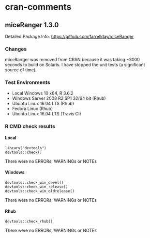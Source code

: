 cran-comments
================

## miceRanger 1.3.0
Detailed Package Info: https://github.com/farrellday/miceRanger


### Changes
miceRanger was removed from CRAN because it was taking ~3000 seconds to build on Solaris. I have stopped the unit tests (a significant source of time).

### Test Environments  
* Local Windows 10 x64, R 3.6.2  
* Windows Server 2008 R2 SP1 32/64 bit (Rhub)  
* Ubuntu Linux 16.04 LTS (Rhub)  
* Fedora Linux (Rhub)  
* Ubuntu Linux 16.04 LTS (Travis CI)  
  

### R CMD check results

#### Local
```
library("devtools")
devtools::check()
```
There were no ERRORs, WARNINGs or NOTEs  
  


#### Windows
```
devtools::check_win_devel()
devtools::check_win_release()
devtools::check_win_oldrelease()
```  
There were no ERRORs, WARNINGs or NOTEs  



#### Rhub
```
devtools::check_rhub()
```  
There were no ERRORs, WARNINGs or NOTEs  

